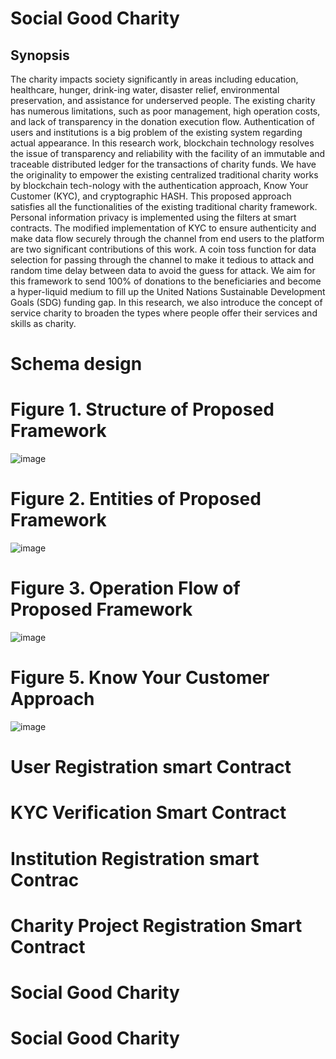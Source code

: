 # Social Good Charity

## Synopsis

The charity impacts society significantly in areas including education, healthcare, hunger, drink-ing water, disaster relief, environmental preservation, and assistance for underserved people. The existing charity has numerous limitations, such as poor management, high operation costs, and lack of transparency in the donation execution flow. Authentication of users and institutions is a big problem of the existing system regarding actual appearance. In this research work, blockchain technology resolves the issue of transparency and reliability with the facility of an immutable and traceable distributed ledger for the transactions of charity funds. We have the originality to empower the existing centralized traditional charity works by blockchain tech-nology with the authentication approach, Know Your Customer (KYC), and cryptographic HASH. This proposed approach satisfies all the functionalities of the existing traditional charity framework. Personal information privacy is implemented using the filters at smart contracts. The modified implementation of KYC to ensure authenticity and make data flow securely through the channel from end users to the platform are two significant contributions of this work. A coin toss function for data selection for passing through the channel to make it tedious to attack and random time delay between data to avoid the guess for attack. We aim for this framework to send 100% of donations to the beneficiaries and become a hyper-liquid medium to fill up the United Nations Sustainable Development Goals (SDG) funding gap. In this research, we also introduce the concept of service charity to broaden the types where people offer their services and skills as charity.

# Schema design

# Figure 1. Structure of Proposed Framework

![image](https://github.com/istiaque010/socialgoodcharity/assets/7622349/4f068267-b88b-4123-a752-50fc4dc494bc)


# Figure 2. Entities of Proposed Framework

![image](https://github.com/istiaque010/socialgoodcharity/assets/7622349/2a0cc866-f6da-47d7-926a-239fbd1be162)


# Figure 3. Operation Flow of Proposed Framework

![image](https://github.com/istiaque010/socialgoodcharity/assets/7622349/d7e44a74-60b0-4763-9c1f-a49c1999529f)


# Figure 5. Know Your Customer Approach

![image](https://github.com/istiaque010/socialgoodcharity/assets/7622349/37d16771-e6b7-473f-8e63-f64e51855333)


# User Registration smart Contract

# KYC Verification Smart Contract

# Institution Registration smart Contrac

# Charity Project Registration Smart Contract

# Social Good Charity


# Social Good Charity

